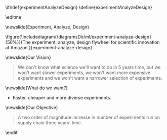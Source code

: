 \ifndef{experimentAnalyzeDesign}
\define{experimentAnalyzeDesign}

\editme

\newslide{Experiment, Analyze, Design}

\figure{\includediagram{\diagramsDir/ml/experiment-analyze-design}{50%}}{The experiment, analyze, design flywheel for scientific innovation at Amazon.}{experiment-analyze-design}

\newslide{Our Vision}

> We don't know what science we'll want to do in 5 years time, but we won't want slower experiments, we won't want more expensive experiments and we won't want a narrower selection of experiments.

\newslide{What do we want?}

* Faster, cheaper and more diverse experiments.

\newslide{Our Objective}

> A two order of magnitude increase in number of experiments run on supply chain three years' time.

\endif
